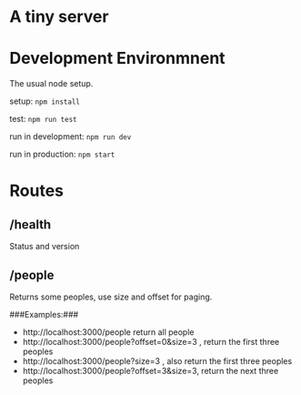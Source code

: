 # A tiny server #

# Development Environmnent #

The usual node setup.

setup: `npm install`

test: `npm run test`

run in development: `npm run dev`

run in production: `npm start`


# Routes #

## /health
Status and version

## /people
Returns some peoples, use size and offset for paging.

###Examples:###

- http://localhost:3000/people return all people
- http://localhost:3000/people?offset=0&size=3 , return the first three peoples
- http://localhost:3000/people?size=3 , also return the first three peoples
- http://localhost:3000/people?offset=3&size=3, return the next three peoples
